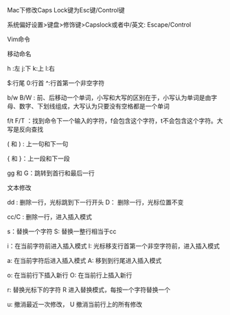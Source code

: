 Mac下修改Caps Lock键为Esc键/Control键

系统偏好设置>键盘>修饰键>Capslock或者中/英文: Escape/Control



Vim命令

移动命名

h :左  j:下 k:上 l:右

$:行尾    0:行首  ^:行首第一个非空字符

b/w   B/W  :  前、后移动一个单词，小写和大写的区别在于，小写认为单词是由字母、数字、下划线组成，大写认为只要没有空格都是一个单词

f/t   F/T ：找到命令下一个输入的字符，f会包含这个字符，t不会包含这个字符。大写是反向查找

( 和 ) : 上一句和下一句

{ 和 }：上一段和下一段

gg 和 G：跳转到首行和最后一行



文本修改

dd : 删除一行，光标跳到下一行开头 D： 删除一行，光标位置不变

cc/C : 删除一行，进入插入模式

s：替换一个字符  S: 替换一整行相当于cc

i：在当前字符前进入插入模式  I: 光标移支行首第一个非空字符前，进入插入模式

a: 在当前字符后进入插入模式   A: 移到到行尾进入插入模式

o: 在当前行下插入新行 O: 在当前行上插入新行

r:  替换光标下的字符    R 进入替换模式，每按一个字符替换一个

u: 撤消最近一次修改， U 撤消当前行上的所有修改